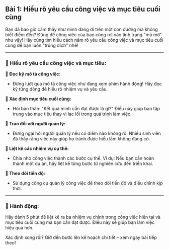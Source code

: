 ## Bài 1: Hiểu rõ yêu cầu công việc và mục tiêu cuối cùng

Bạn đã bao giờ cảm thấy như mình đang đi trên một con đường mà không biết điểm đến? Đừng để công việc của bạn cũng rơi vào tình trạng "mù mờ" như vậy! Hãy cùng tìm hiểu cách nắm rõ yêu cầu công việc và mục tiêu cuối cùng để bạn luôn "trúng đích" nhé!

---

### 📌 Hiểu rõ yêu cầu công việc và mục tiêu:

**🔹 Đọc kỹ mô tả công việc:**
- Đừng lướt qua mô tả công việc như đang xem phim hành động! Hãy đọc kỹ từng dòng để hiểu rõ nhiệm vụ và yêu cầu.

**🔹 Xác định mục tiêu cuối cùng:**
- Hỏi bản thân: "Kết quả mình cần đạt được là gì?" Điều này giúp bạn tập trung vào mục tiêu thay vì lạc lối trong quá trình làm việc.

**🔹 Trao đổi với người quản lý:**
- Đừng ngại hỏi người quản lý nếu có điểm nào không rõ. Nhiều sinh viên đã thấy rằng việc này giúp họ tránh được hiểu lầm không đáng có.

**🔹 Liệt kê các nhiệm vụ cụ thể:**
- Chia nhỏ công việc thành các bước cụ thể. Ví dụ: Nếu bạn cần hoàn thành một dự án, hãy liệt kê từng bước từ nghiên cứu đến triển khai.

**🔹 Theo dõi tiến độ:**
- Sử dụng công cụ quản lý công việc để theo dõi tiến độ và điều chỉnh kịp thời.

---

### 🚀 Hành động:

Hãy dành 5 phút để liệt kê ra ba nhiệm vụ chính trong công việc hiện tại và mục tiêu cuối cùng mà bạn cần đạt được. Điều này sẽ giúp bạn làm việc hiệu quả hơn.

Xác định xong rồi? Giờ đến bước lên kế hoạch chi tiết – xem ngay bài tiếp theo!